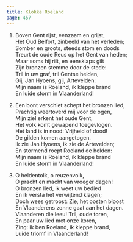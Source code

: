 ```yaml
---
title: Klokke Roeland
page: 457
---  
```

   
1. Boven Gent rijst, eenzaam en grijst,  
Het Oud Belfort, zinbeeld van het verleden;  
Somber en groots, steeds stom en doods  
Treurt de oude Reus op het Gent van heden;  
Maar soms hij rilt, en eensklaps gilt  
Zijn bronzen stemme door de stede:  
Tril in uw graf, tril Gentse helden,  
Gij, Jan Hyoens, gij, Artevelden:  
Mijn naam is Roeland, ik kleppe brand  
En luide storm in Vlaanderland!  


2. Een bont verschiet schept het bronzen lied,  
Prachtig weertoverd mij voor de ogen,  
Mijn ziel erkent het oude Gent,  
Het volk komt gewapend toegevlogen.  
Het land is in nood: Vrijheid of dood!  
De gilden komen aangetogen.  
Ik zie Jan Hyoens, ik zie de Artevelden;  
En stormend roept Roeland de helden:  
Mijn naam is Roeland, ik kleppe brand  
En luide storm in Vlaanderland!  


3. O heldentolk, o reuzenvolk,  
O pracht en macht van vroeger dagen!  
O bronzen lied, ik weet uw bedied  
En ik versta het verwijtend klagen;  
Doch wees getroost: Zie, het oosten bloost  
En Vlaanderens zonne gaat aan het dagen.  
Vlaanderen die leeu! Tril, oude toren,  
En paar uw lied met onze koren,  
Zing: ik ben Roeland, ik kleppe brand,  
Luide triomf in Vlaanderland!  